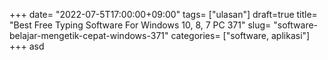 +++
date= "2022-07-5T17:00:00+09:00"
tags= ["ulasan"]
draft=true
title= "Best Free Typing Software For Windows 10, 8, 7 PC        371"
slug= "software-belajar-mengetik-cepat-windows-371"
categories= ["software, aplikasi"]
+++
asd
